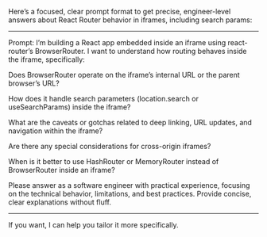 Here’s a focused, clear prompt format to get precise, engineer-level answers about React Router behavior in iframes, including search params:


---

Prompt:
I’m building a React app embedded inside an iframe using react-router’s BrowserRouter. I want to understand how routing behaves inside the iframe, specifically:

Does BrowserRouter operate on the iframe’s internal URL or the parent browser’s URL?

How does it handle search parameters (location.search or useSearchParams) inside the iframe?

What are the caveats or gotchas related to deep linking, URL updates, and navigation within the iframe?

Are there any special considerations for cross-origin iframes?

When is it better to use HashRouter or MemoryRouter instead of BrowserRouter inside an iframe?


Please answer as a software engineer with practical experience, focusing on the technical behavior, limitations, and best practices. Provide concise, clear explanations without fluff.


---

If you want, I can help you tailor it more specifically.

